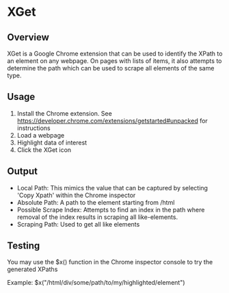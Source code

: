 XGet
=======

Overview
--------
XGet is a Google Chrome extension that can be used to identify the XPath to an element on any webpage. On pages with lists of items, it also attempts to determine the path which can be used to scrape all elements of the same type. 

Usage
-----
1. Install the Chrome extension. See https://developer.chrome.com/extensions/getstarted#unpacked for instructions
2. Load a webpage
3. Highlight data of interest
4. Click the XGet icon

Output
------
+ Local Path: This mimics the value that can be captured by selecting 'Copy Xpath' within the Chrome inspector
+ Absolute Path: A path to the element starting from /html
+ Possible Scrape Index: Attempts to find an index in the path where removal of the index results in scraping all like-elements.
+ Scraping Path: Used to get all like elements

Testing
-------
You may use the $x() function in the Chrome inspector console to try the generated XPaths

Example: 
$x("/html/div/some/path/to/my/highlighted/element")




